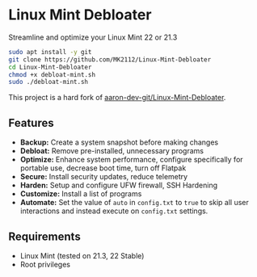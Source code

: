# Linux Mint Debloater

Streamline and optimize your Linux Mint 22 or 21.3

```bash
sudo apt install -y git
git clone https://github.com/MK2112/Linux-Mint-Debloater
cd Linux-Mint-Debloater
chmod +x debloat-mint.sh
sudo ./debloat-mint.sh
```
This project is a hard fork of [aaron-dev-git/Linux-Mint-Debloater](https://github.com/aaron-dev-git/Linux-Mint-Debloater).

## Features

- **Backup:** Create a system snapshot before making changes
- **Debloat:** Remove pre-installed, unnecessary programs
- **Optimize:** Enhance system performance, configure specifically for portable use, decrease boot time, turn off Flatpak
- **Secure:** Install security updates, reduce telemetry
- **Harden:** Setup and configure UFW firewall, SSH Hardening
- **Customize:** Install a list of programs
- **Automate:** Set the value of `auto` in `config.txt` to `true` to skip all user interactions and instead execute on `config.txt` settings.

## Requirements

- Linux Mint (tested on 21.3, 22 Stable)
- Root privileges